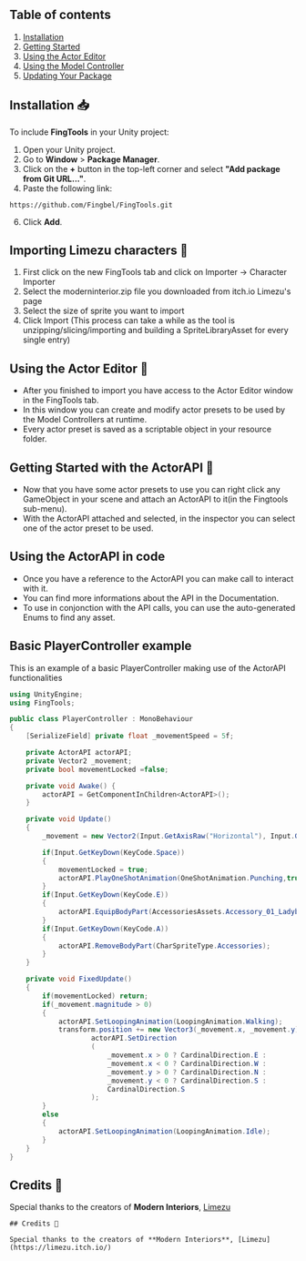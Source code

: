 ## Table of contents
1. [Installation](#installation-)
2. [Getting Started](#Importing-Limezu-characters)
3. [Using the Actor Editor ](#Using-the-Actor-Editor )
4. [Using the Model Controller](#Using-the-Model-Controller)
6. [Updating Your Package](#updating-your-package-)

## Installation 📥

To include **FingTools** in your Unity project:

1. Open your Unity project.
2. Go to **Window** > **Package Manager**.
3. Click on the **+** button in the top-left corner and select **"Add package from Git URL..."**.
4. Paste the following link:
```shell
https://github.com/Fingbel/FingTools.git
```
6. Click **Add**.


## Importing Limezu characters 🚀
1. First click on the new FingTools tab and click on Importer -> Character Importer
2. Select the moderninterior.zip file you downloaded from itch.io Limezu's page
3. Select the size of sprite you want to import
4. Click Import
(This process can take a while as the tool is unzipping/slicing/importing and building a SpriteLibraryAsset for every single entry)

## Using the Actor Editor 🧩
* After you finished to import you have access to the Actor Editor window in the FingTools tab.  
* In this window you can create and modify actor presets to be used by the Model Controllers at runtime.  
* Every actor preset is saved as a scriptable object in your resource folder.

## Getting Started with the ActorAPI 🧑
* Now that you have some actor presets to use you can right click any GameObject in your scene and attach an ActorAPI to it(in the Fingtools sub-menu).  
* With the ActorAPI attached and selected, in the inspector you can select one of the actor preset to be used.

## Using the ActorAPI in code
* Once you have a reference to the ActorAPI you can make call to interact with it.
* You can find more informations about the API in the Documentation.
* To use in conjonction with the API calls, you can use the auto-generated Enums to find any asset.

## Basic PlayerController example
This is an example of a basic PlayerController making use of the ActorAPI functionalities
```C#
using UnityEngine;
using FingTools;

public class PlayerController : MonoBehaviour
{
    [SerializeField] private float _movementSpeed = 5f;

    private ActorAPI actorAPI;
    private Vector2 _movement;
    private bool movementLocked =false;

    private void Awake() {
        actorAPI = GetComponentInChildren<ActorAPI>();
    }

    private void Update()
    {
        _movement = new Vector2(Input.GetAxisRaw("Horizontal"), Input.GetAxisRaw("Vertical"));

        if(Input.GetKeyDown(KeyCode.Space))
        {
            movementLocked = true;
            actorAPI.PlayOneShotAnimation(OneShotAnimation.Punching,true,() => movementLocked = false);
        }
        if(Input.GetKeyDown(KeyCode.E))
        {
            actorAPI.EquipBodyPart(AccessoriesAssets.Accessory_01_Ladybug_01.ToString());         
        }
        if(Input.GetKeyDown(KeyCode.A))
        {
            actorAPI.RemoveBodyPart(CharSpriteType.Accessories);         
        }
    }

    private void FixedUpdate() 
    {
        if(movementLocked) return;
        if(_movement.magnitude > 0)
        {
            actorAPI.SetLoopingAnimation(LoopingAnimation.Walking);
            transform.position += new Vector3(_movement.x, _movement.y) * Time.fixedDeltaTime * _movementSpeed;
                    actorAPI.SetDirection
                    (
                        _movement.x > 0 ? CardinalDirection.E : 
                        _movement.x < 0 ? CardinalDirection.W : 
                        _movement.y > 0 ? CardinalDirection.N : 
                        _movement.y < 0 ? CardinalDirection.S : 
                        CardinalDirection.S
                    );        
        }
        else
        {
            actorAPI.SetLoopingAnimation(LoopingAnimation.Idle);
        }
    }
}

```
## Credits 🙌

Special thanks to the creators of **Modern Interiors**, [Limezu](https://limezu.itch.io/)

```
## Credits 🙌

Special thanks to the creators of **Modern Interiors**, [Limezu](https://limezu.itch.io/)
